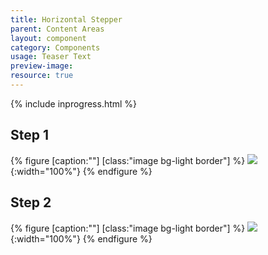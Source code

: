 ```yaml
---
title: Horizontal Stepper
parent: Content Areas
layout: component
category: Components
usage: Teaser Text
preview-image:
resource: true
---
```


{% include inprogress.html %}

## Step 1

{% figure [caption:""] [class:"image bg-light border"] %}
![]({{site.cdn_url}}/img/components/stepper-horizontal-1.svg){:width="100%"}
{% endfigure %}

## Step 2

{% figure [caption:""] [class:"image bg-light border"] %}
![]({{site.cdn_url}}/img/components/stepper-horizontal-2.svg){:width="100%"}
{% endfigure %}
